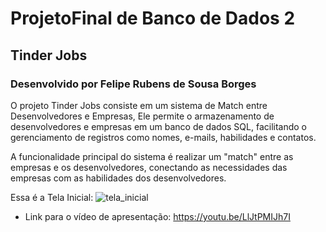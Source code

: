 # ProjetoFinal de Banco de Dados 2

## Tinder Jobs

### Desenvolvido por Felipe Rubens de Sousa Borges

O projeto Tinder Jobs consiste em um sistema de Match entre Desenvolvedores e Empresas, Ele permite o armazenamento de desenvolvedores e empresas em um banco de dados SQL, facilitando o gerenciamento de registros como nomes, e-mails, habilidades e contatos.

A funcionalidade principal do sistema é realizar um "match" entre as empresas e os desenvolvedores, conectando as necessidades das empresas com as habilidades dos desenvolvedores.

Essa é a Tela Inicial:
![tela_inicial](https://github.com/user-attachments/assets/7f714b2f-676f-49ac-a336-e944aee11f7c)

- Link para o vídeo de apresentação: https://youtu.be/LlJtPMIJh7I

